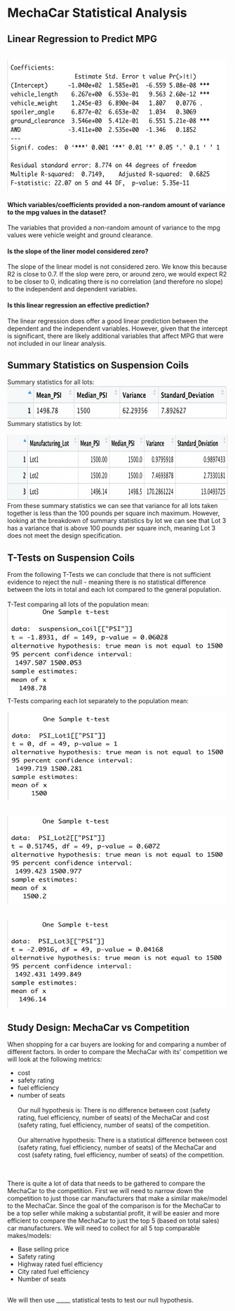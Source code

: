 # MechaCar Statistical Analysis
## Linear Regression to Predict MPG

<br><img src="Deliverable 1 Linear Regression.png" width="500" height="300">
#### Which variables/coefficients provided a non-random amount of variance to the mpg values in the dataset?
The variables that provided a non-random amount of variance to the mpg values were vehicle weight and ground clearance. 

#### Is the slope of the liner model considered zero?
The slope of the linear model is not considered zero. We know this because R2 is close to 0.7. If the slop were zero, or around zero, we would expect R2 to be closer to 0, indicating there is no correlation (and therefore no slope) to the independent and dependent variables. 

#### Is this linear regression an effective prediction?
The linear regression does offer a good linear prediction between the dependent and the independent variables. However, given that the intercept is significant, there are likely additional variables that affect MPG that were not included in our linear analysis. 

## Summary Statistics on Suspension Coils
Summary statistics for all lots:
<br><img src="Deliverable 2 Total Summary.png" width="500" height="75">
<br>
Summary statistics by lot:
<br><br><img src="Deliverable 2 Lot Summary.png" width="600" height="150">
<br>
From these summary statistics we can see that variance for all lots taken together is less than the 100 pounds per square inch maximum. However, looking at the breakdown of summary statistics by lot we can see that Lot 3 has a variance that is above 100 pounds per square inch, meaning Lot 3 does not meet the design specification. 

## T-Tests on Suspension Coils
From the following T-Tests we can conclude that there is not sufficient evidence to reject the null - meaning there is no statistical difference between the lots in total and each lot compared to the general population. 
<br><br>T-Test comparing all lots of the population mean:
<br><img src="Total_vs_mean.png" width="500" height="200">
<br>
T-Tests comparing each lot separately to the population mean:
<br><br><img src="Lot1_vs_mean.png" width="500" height="200">
<br>
<br><br><img src="Lot2_vs_mean.png" width="500" height="200">
<br>
<br><br><img src="Lot3_vs_mean.png" width="500" height="200">
<br>

## Study Design: MechaCar vs Competition
When shopping for a car buyers are looking for and comparing a number of different factors. In order to compare the MechaCar with its' competition we will look at the following metrics:
- cost
- safety rating
- fuel efficiency
- number of seats
<br><br>Our null hypothesis is:
There is no difference between cost (safety rating, fuel efficiency, number of seats) of the MechaCar and cost (safety rating, fuel efficiency, number of seats) of the competition.
<br><br>Our alternative hypothesis: 
There is a statistical difference between cost (safety rating, fuel efficiency, number of seats) of the MechaCar and cost (safety rating, fuel efficiency, number of seats) of the competition.

<br><br>There is quite a lot of data that needs to be gathered to compare the MechaCar to the competition. First we will need to narrow down the competition to just those car manufacturers that make a similar make/model to the MechaCar. Since the goal of the comparison is for the MechaCar to be a top seller while making a substantial profit, it will be easier and more efficient to compare the MechaCar to just the top 5 (based on total sales) car manufacturers. We will need to collect for all 5 top comparable makes/models:
- Base selling price
- Safety rating
- Highway rated fuel efficiency
- City rated fuel efficiency
- Number of seats

<br> We will then use _____ statistical tests to test our null hypothesis. 
